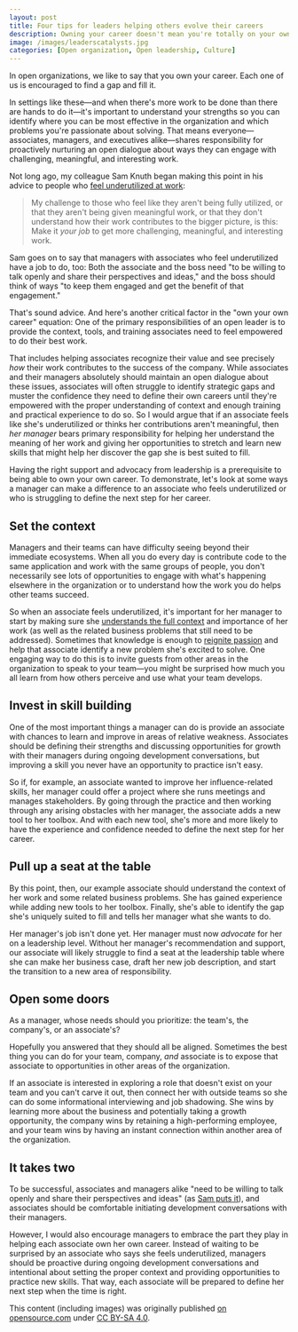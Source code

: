 ```yaml
---
layout: post
title: Four tips for leaders helping others evolve their careers
description: Owning your career doesn't mean you're totally on your own. In open organizations, managers and other leaders have a responsibility to employees seeking new opportunities for development and growth.
image: /images/leaderscatalysts.jpg
categories: [Open organization, Open leadership, Culture]
---
```


In open organizations, we like to say that you own your career. Each one of us is encouraged to find a gap and fill it.

In settings like these—and when there's more work to be done than there are hands to do it—it's important to understand your strengths so you can identify where you can be most effective in the organization and which problems you're passionate about solving. That means everyone—associates, managers, and executives alike—shares responsibility for proactively nurturing an open dialogue about ways they can engage with challenging, meaningful, and interesting work.

Not long ago, my colleague Sam Knuth began making this point in his advice to people who [feel underutilized at work](https://opensource.com/open-organization/17/4/feeling-underutilized):

> My challenge to those who feel like they aren't being fully utilized, or that they aren't being given meaningful work, or that they don't understand how their work contributes to the bigger picture, is this: Make it _your job_ to get more challenging, meaningful, and interesting work.

Sam goes on to say that managers with associates who feel underutilized have a job to do, too: Both the associate and the boss need "to be willing to talk openly and share their perspectives and ideas," and the boss should think of ways "to keep them engaged and get the benefit of that engagement."

That's sound advice. And here's another critical factor in the "own your own career" equation: One of the primary responsibilities of an open leader is to provide the context, tools, and training associates need to feel empowered to do their best work.

That includes helping associates recognize their value and see precisely _how_ their work contributes to the success of the company. While associates and their managers absolutely should maintain an open dialogue about these issues, associates will often struggle to identify strategic gaps and muster the confidence they need to define their own careers until they're empowered with the proper understanding of context and enough training and practical experience to do so. So I would argue that if an associate feels like she's underutilized or thinks her contributions aren't meaningful, then _her manager_ bears primary responsibility for helping her understand the meaning of her work and giving her opportunities to stretch and learn new skills that might help her discover the gap she is best suited to fill.

Having the right support and advocacy from leadership is a prerequisite to being able to own your own career. To demonstrate, let's look at some ways a manager can make a difference to an associate who feels underutilized or who is struggling to define the next step for her career.

## Set the context

Managers and their teams can have difficulty seeing beyond their immediate ecosystems. When all you do every day is contribute code to the same application and work with the same groups of people, you don't necessarily see lots of opportunities to engage with what's happening elsewhere in the organization or to understand how the work you do helps other teams succeed.

So when an associate feels underutilized, it's important for her manager to start by making sure she [understands the full context](https://opensource.com/open-organization/16/3/what-it-means-be-open-source-leader) and importance of her work (as well as the related business problems that still need to be addressed). Sometimes that knowledge is enough to [reignite passion](https://opensource.com/open-organization/15/11/reigniting-employee-passion) and help that associate identify a new problem she's excited to solve. One engaging way to do this is to invite guests from other areas in the organization to speak to your team—you might be surprised how much you all learn from how others perceive and use what your team develops.

## Invest in skill building

One of the most important things a manager can do is provide an associate with chances to learn and improve in areas of relative weakness. Associates should be defining their strengths and discussing opportunities for growth with their managers during ongoing development conversations, but improving a skill you never have an opportunity to practice isn't easy.

So if, for example, an associate wanted to improve her influence-related skills, her manager could offer a project where she runs meetings and manages stakeholders. By going through the practice and then working through any arising obstacles with her manager, the associate adds a new tool to her toolbox. And with each new tool, she's more and more likely to have the experience and confidence needed to define the next step for her career.

## Pull up a seat at the table

By this point, then, our example associate should understand the context of her work and some related business problems. She has gained experience while adding new tools to her toolbox. Finally, she's able to identify the gap she's uniquely suited to fill and tells her manager what she wants to do.

Her manager's job isn't done yet. Her manager must now _advocate_ for her on a leadership level. Without her manager's recommendation and support, our associate will likely struggle to find a seat at the leadership table where she can make her business case, draft her new job description, and start the transition to a new area of responsibility.

## Open some doors

As a manager, whose needs should you prioritize: the team's, the company's, or an associate's?

Hopefully you answered that they should all be aligned. Sometimes the best thing you can do for your team, company, _and_ associate is to expose that associate to opportunities in other areas of the organization.

If an associate is interested in exploring a role that doesn't exist on your team and you can't carve it out, then connect her with outside teams so she can do some informational interviewing and job shadowing. She wins by learning more about the business and potentially taking a growth opportunity, the company wins by retaining a high-performing employee, and your team wins by having an instant connection within another area of the organization.

## It takes two

To be successful, associates and managers alike "need to be willing to talk openly and share their perspectives and ideas" (as [Sam puts it](https://opensource.com/open-organization/17/4/feeling-underutilized)), and associates should be comfortable initiating development conversations with their managers.

However, I would also encourage managers to embrace the part they play in helping each associate own her own career. Instead of waiting to be surprised by an associate who says she feels underutilized, managers should be proactive during ongoing development conversations and intentional about setting the proper context and providing opportunities to practice new skills. That way, each associate will be prepared to define her next step when the time is right.

<div class="license_footer">
  <p>This content (including images) was originally published <a href="https://opensource.com/open-organization/17/9/own-your-open-career">on opensource.com</a> under <a href="https://creativecommons.org/licenses/by-sa/4.0/">CC BY-SA 4.0</a>.</p>
</div>
